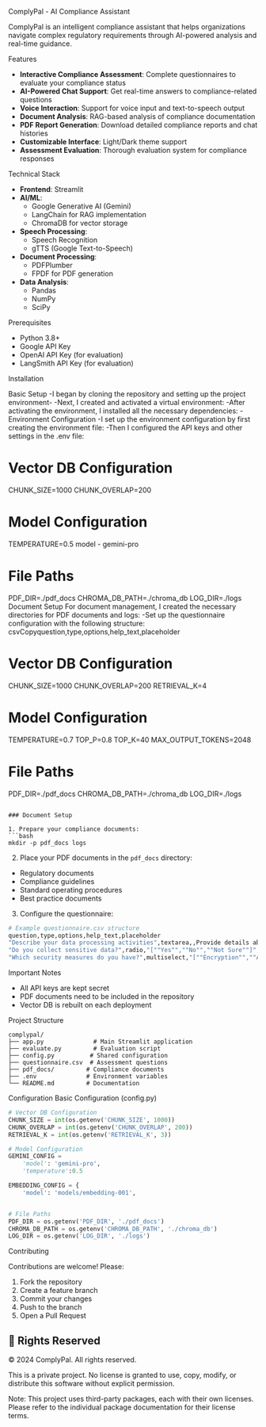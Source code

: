 ComplyPal - AI Compliance Assistant

ComplyPal is an intelligent compliance assistant that helps organizations navigate complex regulatory requirements through AI-powered analysis and real-time guidance.

Features

- **Interactive Compliance Assessment**: Complete questionnaires to evaluate your compliance status
- **AI-Powered Chat Support**: Get real-time answers to compliance-related questions
- **Voice Interaction**: Support for voice input and text-to-speech output
- **Document Analysis**: RAG-based analysis of compliance documentation
- **PDF Report Generation**: Download detailed compliance reports and chat histories
- **Customizable Interface**: Light/Dark theme support
- **Assessment Evaluation**: Thorough evaluation system for compliance responses

Technical Stack

- **Frontend**: Streamlit
- **AI/ML**: 
  - Google Generative AI (Gemini)
  - LangChain for RAG implementation
  - ChromaDB for vector storage
- **Speech Processing**:
  - Speech Recognition
  - gTTS (Google Text-to-Speech)
- **Document Processing**:
  - PDFPlumber
  - FPDF for PDF generation
- **Data Analysis**:
  - Pandas
  - NumPy
  - SciPy

Prerequisites

- Python 3.8+
- Google API Key
- OpenAI API Key (for evaluation)
- LangSmith API Key (for evaluation)

Installation

Basic Setup
-I began by cloning the repository and setting up the project environment-
-Next, I created and activated a virtual environment:
-After activating the environment, I installed all the necessary dependencies:
-Environment Configuration
-I set up the environment configuration by first creating the environment file:
-Then I configured the API keys and other settings in the .env file:

# Vector DB Configuration
CHUNK_SIZE=1000
CHUNK_OVERLAP=200


# Model Configuration
TEMPERATURE=0.5
model - gemini-pro

# File Paths
PDF_DIR=./pdf_docs
CHROMA_DB_PATH=./chroma_db
LOG_DIR=./logs
Document Setup
For document management, I created the necessary directories for PDF documents and logs:
-Set up the questionnaire configuration with the following structure: csvCopyquestion,type,options,help_text,placeholder

# Vector DB Configuration
CHUNK_SIZE=1000
CHUNK_OVERLAP=200
RETRIEVAL_K=4

# Model Configuration
TEMPERATURE=0.7
TOP_P=0.8
TOP_K=40
MAX_OUTPUT_TOKENS=2048

# File Paths
PDF_DIR=./pdf_docs
CHROMA_DB_PATH=./chroma_db
LOG_DIR=./logs
```

### Document Setup

1. Prepare your compliance documents:
```bash
mkdir -p pdf_docs logs
```

2. Place your PDF documents in the `pdf_docs` directory:
- Regulatory documents
- Compliance guidelines
- Standard operating procedures
- Best practice documents

3. Configure the questionnaire:
```bash
# Example questionnaire.csv structure
question,type,options,help_text,placeholder
"Describe your data processing activities",textarea,,Provide details about how you handle customer data,Enter your data processing details...
"Do you collect sensitive data?",radio,"[""Yes"",""No"",""Not Sure""]",Select if you handle sensitive personal information,
"Which security measures do you have?",multiselect,"[""Encryption"",""Access Control"",""Regular Audits"",""DPO Appointed""]",Select all security measures in place,
```

 Important Notes
- All API keys are kept secret
- PDF documents need to be included in the repository
- Vector DB is rebuilt on each deployment

Project Structure

```
complypal/
├── app.py              # Main Streamlit application
├── evaluate.py         # Evaluation script
├── config.py          # Shared configuration
├── questionnaire.csv  # Assessment questions
├── pdf_docs/         # Compliance documents
├── .env              # Environment variables
└── README.md         # Documentation
```

Configuration
Basic Configuration (config.py)

```python
# Vector DB Configuration
CHUNK_SIZE = int(os.getenv('CHUNK_SIZE', 1000))
CHUNK_OVERLAP = int(os.getenv('CHUNK_OVERLAP', 200))
RETRIEVAL_K = int(os.getenv('RETRIEVAL_K', 3))

# Model Configuration
GEMINI_CONFIG = 
    'model': 'gemini-pro',
    'temperature':0.5

EMBEDDING_CONFIG = {
    'model': 'models/embedding-001',


# File Paths
PDF_DIR = os.getenv('PDF_DIR', './pdf_docs')
CHROMA_DB_PATH = os.getenv('CHROMA_DB_PATH', './chroma_db')
LOG_DIR = os.getenv('LOG_DIR', './logs')
```


Contributing

Contributions are welcome! Please:
1. Fork the repository
2. Create a feature branch
3. Commit your changes
4. Push to the branch
5. Open a Pull Request

## 📄 Rights Reserved

© 2024 ComplyPal. All rights reserved.

This is a private project. No license is granted to use, copy, modify, or distribute this software without explicit permission.

Note: This project uses third-party packages, each with their own licenses. Please refer to the individual package documentation for their license terms.

